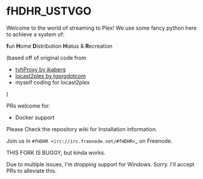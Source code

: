 # fHDHR_USTVGO


Welcome to the world of streaming to Plex! We use some fancy python here to achieve a system of:

**f**un
**H**ome
**D**istribution
**H**iatus &
**R**ecreation


(based off of original code from

  * [tvhProxy by jkaberg](https://github.com/jkaberg/tvhProxy)
  * [locast2plex by tgorgdotcom](https://github.com/tgorgdotcom/locast2plex)
  * myself coding for locast2plex

  )

PRs welcome for:

* Docker support


Please Check the repository wiki for Installation information.


Join us in `#fHDHR <irc://irc.freenode.net/#fHDHR>`_ on Freenode.


THIS FORK IS BUGGY, but kinda works.

Due to multiple issues, I'm dropping support for Windows. Sorry. I'll accept PRs to alleviate this.
